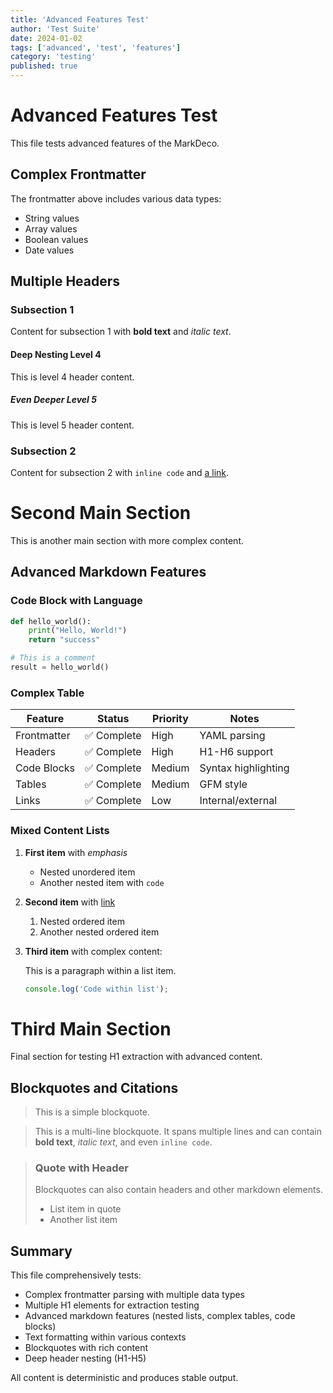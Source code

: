```yaml
---
title: 'Advanced Features Test'
author: 'Test Suite'
date: 2024-01-02
tags: ['advanced', 'test', 'features']
category: 'testing'
published: true
---
```


# Advanced Features Test

This file tests advanced features of the MarkDeco.

## Complex Frontmatter

The frontmatter above includes various data types:

- String values
- Array values
- Boolean values
- Date values

## Multiple Headers

### Subsection 1

Content for subsection 1 with **bold text** and _italic text_.

#### Deep Nesting Level 4

This is level 4 header content.

##### Even Deeper Level 5

This is level 5 header content.

### Subsection 2

Content for subsection 2 with `inline code` and [a link](https://example.com).

# Second Main Section

This is another main section with more complex content.

## Advanced Markdown Features

### Code Block with Language

```python
def hello_world():
    print("Hello, World!")
    return "success"

# This is a comment
result = hello_world()
```

### Complex Table

| Feature     | Status      | Priority | Notes               |
| ----------- | ----------- | -------- | ------------------- |
| Frontmatter | ✅ Complete | High     | YAML parsing        |
| Headers     | ✅ Complete | High     | H1-H6 support       |
| Code Blocks | ✅ Complete | Medium   | Syntax highlighting |
| Tables      | ✅ Complete | Medium   | GFM style           |
| Links       | ✅ Complete | Low      | Internal/external   |

### Mixed Content Lists

1. **First item** with _emphasis_
   - Nested unordered item
   - Another nested item with `code`
2. **Second item** with [link](https://example.com)
   1. Nested ordered item
   2. Another nested ordered item
3. **Third item** with complex content:

   This is a paragraph within a list item.

   ```javascript
   console.log('Code within list');
   ```

# Third Main Section

Final section for testing H1 extraction with advanced content.

## Blockquotes and Citations

> This is a simple blockquote.

> This is a multi-line blockquote.
> It spans multiple lines and can contain **bold text**,
> _italic text_, and even `inline code`.

> ### Quote with Header
>
> Blockquotes can also contain headers and other markdown elements.
>
> - List item in quote
> - Another list item

## Summary

This file comprehensively tests:

- Complex frontmatter parsing with multiple data types
- Multiple H1 elements for extraction testing
- Advanced markdown features (nested lists, complex tables, code blocks)
- Text formatting within various contexts
- Blockquotes with rich content
- Deep header nesting (H1-H5)

All content is deterministic and produces stable output.
